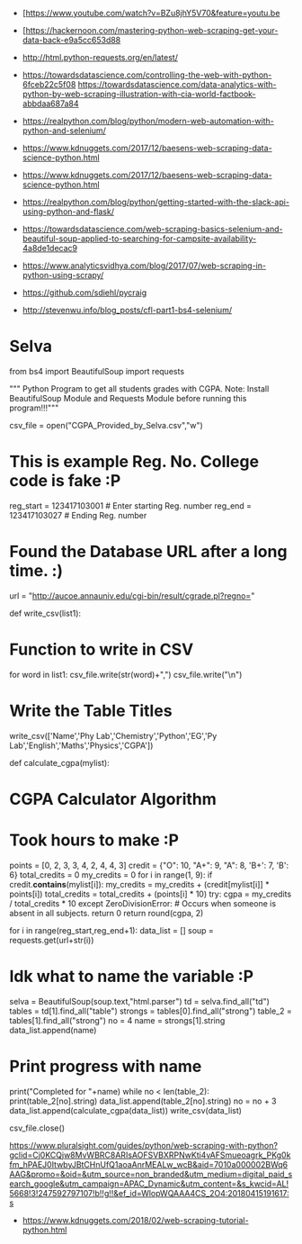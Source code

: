 * [https://www.youtube.com/watch?v=BZu8jhY5V70&feature=youtu.be
* [https://hackernoon.com/mastering-python-web-scraping-get-your-data-back-e9a5cc653d88
* http://html.python-requests.org/en/latest/
* https://towardsdatascience.com/controlling-the-web-with-python-6fceb22c5f08
https://towardsdatascience.com/data-analytics-with-python-by-web-scraping-illustration-with-cia-world-factbook-abbdaa687a84
* https://realpython.com/blog/python/modern-web-automation-with-python-and-selenium/

* https://www.kdnuggets.com/2017/12/baesens-web-scraping-data-science-python.html

* https://www.kdnuggets.com/2017/12/baesens-web-scraping-data-science-python.html

* https://realpython.com/blog/python/getting-started-with-the-slack-api-using-python-and-flask/

* https://towardsdatascience.com/web-scraping-basics-selenium-and-beautiful-soup-applied-to-searching-for-campsite-availability-4a8de1decac9

* https://www.analyticsvidhya.com/blog/2017/07/web-scraping-in-python-using-scrapy/

* https://github.com/sdiehl/pycraig

* http://stevenwu.info/blog_posts/cfl-part1-bs4-selenium/

# Selva
 
from bs4 import BeautifulSoup
import requests
 
""" Python Program to get all students grades with CGPA.
 Note: Install BeautifulSoup Module and Requests Module
 before running this program!!!"""
 
csv_file = open("CGPA_Provided_by_Selva.csv","w")
# This is example Reg. No. College code is fake :P
reg_start = 123417103001 # Enter starting Reg. number
reg_end = 123417103027 # Ending Reg. number
# Found the Database URL after a long time. :) 
url = "http://aucoe.annauniv.edu/cgi-bin/result/cgrade.pl?regno="
 
def write_csv(list1):
 # Function to write in CSV
 for word in list1:
 csv_file.write(str(word)+",")
 csv_file.write("\n")
# Write the Table Titles
write_csv(['Name','Phy Lab','Chemistry','Python','EG','Py Lab','English','Maths','Physics','CGPA'])
 
def calculate_cgpa(mylist):
 # CGPA Calculator Algorithm
 # Took hours to make :P
 points = [0, 2, 3, 3, 4, 2, 4, 4, 3]
 credit = {"O": 10, "A+": 9, "A": 8, 'B+': 7, 'B': 6}
 total_credits = 0
 my_credits = 0
 for i in range(1, 9):
 if credit.__contains__(mylist[i]):
 my_credits = my_credits + (credit[mylist[i]] * points[i])
 total_credits = total_credits + (points[i] * 10)
 try:
 cgpa = my_credits / total_credits * 10
 except ZeroDivisionError:
	# Occurs when someone is absent in all subjects.
 return 0
 return round(cgpa, 2)
 
for i in range(reg_start,reg_end+1):
 data_list = []
 soup = requests.get(url+str(i))
 # Idk what to name the variable :P
 selva = BeautifulSoup(soup.text,"html.parser")
 td = selva.find_all("td")
 tables = td[1].find_all("table")
 strongs = tables[0].find_all("strong")
 table_2 = tables[1].find_all("strong")
 no = 4
 name = strongs[1].string
 data_list.append(name)
 # Print progress with name
 print("Completed for "+name)
 while no < len(table_2):
 print(table_2[no].string)
 data_list.append(table_2[no].string)
 no = no + 3
 data_list.append(calculate_cgpa(data_list))
 write_csv(data_list)
 
csv_file.close()

https://www.pluralsight.com/guides/python/web-scraping-with-python?gclid=Cj0KCQjw8MvWBRC8ARIsAOFSVBXRPNwKti4vAFSmueoagrk_PKg0kfm_hPAEJ0ItwbyJBtCHnUfQ1aoaAnrMEALw_wcB&aid=7010a000002BWq6AAG&promo=&oid=&utm_source=non_branded&utm_medium=digital_paid_search_google&utm_campaign=APAC_Dynamic&utm_content=&s_kwcid=AL!5668!3!247592797107!b!!g!!&ef_id=WlopWQAAA4CS_2O4:20180415191617:s

* https://www.kdnuggets.com/2018/02/web-scraping-tutorial-python.html
